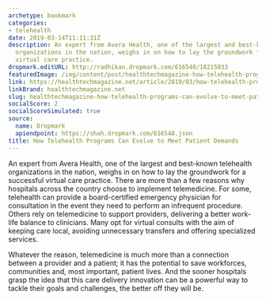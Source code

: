 ```yaml
---
archetype: bookmark
categories:
- telehealth
date: 2019-03-14T11:11:31Z
description: An expert from Avera Health, one of the largest and best-known telehealth
  organizations in the nation, weighs in on how to lay the groundwork for a successful
  virtual care practice.
dropmark.editURL: http://radhikan.dropmark.com/616548/18215033
featuredImage: /img/content/post/healthtechmagazine-how-telehealth-programs-can-evolve-to-meet-patient-demands.jpg
link: https://healthtechmagazine.net/article/2019/03/how-telehealth-programs-can-evolve-meet-patient-demands
linkBrand: healthtechmagazine.net
slug: healthtechmagazine-how-telehealth-programs-can-evolve-to-meet-patient-demands
socialScore: 2
socialScoreSimulated: true
source:
  name: Dropmark
  apiendpoint: https://shah.dropmark.com/616548.json
title: How Telehealth Programs Can Evolve to Meet Patient Demands
---
```

An expert from Avera Health, one of the largest and best-known telehealth organizations in the nation, weighs in on how to lay the groundwork for a successful virtual care practice. There are more than a few reasons why hospitals across the country choose to implement telemedicine. For some, telehealth can provide a board-certified emergency physician for consultation in the event they need to perform an infrequent procedure. Others rely on telemedicine to support providers, delivering a better work-life balance to clinicians. Many opt for virtual consults with the aim of keeping care local, avoiding unnecessary transfers and offering specialized services. 

Whatever the reason, telemedicine is much more than a connection between a provider and a patient; it has the potential to save workforces, communities and, most important, patient lives. And the sooner hospitals grasp the idea that this care delivery innovation can be a powerful way to tackle their goals and challenges, the better off they will be.

